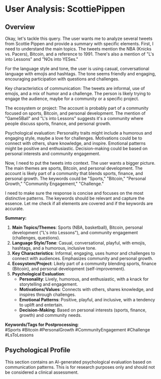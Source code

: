# User Analysis: ScottiePippen

## Overview

<think>
Okay, let's tackle this query. The user wants me to analyze several tweets from Scottie Pippen and provide a summary with specific elements. First, I need to understand the main topics. The tweets mention the NBA (Knicks vs. Pacers), Bitcoin, and a reference to 1991. There's also a mention of "L's into Lessons" and "NOs into YESes." 

For the language style and tone, the user is using casual, conversational language with emojis and hashtags. The tone seems friendly and engaging, encouraging participation with questions and challenges.

Key characteristics of communication: The tweets are informal, use of emojis, and a mix of humor and a challenge. The person is likely trying to engage the audience, maybe for a community or a specific project.

The ecosystem or project: The account is probably part of a community focused on sports, Bitcoin, and personal development. The mention of "Game5Ball" and "L's into Lessons" suggests it's a community where people discuss sports, finance, and personal growth.

Psychological evaluation: Personality traits might include a humorous and engaging style, maybe a love for challenges. Motivations could be to connect with others, share knowledge, and inspire. Emotional patterns might be positive and enthusiastic. Decision-making could be based on personal interests and community engagement.

Now, I need to put the tweets into context. The user wants a bigger picture. The main themes are sports, Bitcoin, and personal development. The account is likely part of a community that blends sports, finance, and personal growth. The keywords could be "Sports," "Bitcoin," "Personal Growth," "Community Engagement," "Challenge."

I need to make sure the response is concise and focuses on the most distinctive patterns. The keywords should be relevant and capture the essence. Let me check if all elements are covered and if the keywords are accurate.
</think>

**Summary:**  
1. **Main Topics/Themes**: Sports (NBA, basketball), Bitcoin, personal development ("L's into Lessons"), and community engagement (challenges, questions).  
2. **Language Style/Tone**: Casual, conversational, playful, with emojis, hashtags, and a humorous, inclusive tone.  
3. **Key Characteristics**: Informal, engaging, uses humor and challenges to connect with audiences. Emphasizes community and personal growth.  
4. **Ecosystem/Project**: Likely part of a community blending sports, finance (Bitcoin), and personal development (self-improvement).  
5. **Psychological Evaluation**:  
   - **Personality**: Lively, humorous, and enthusiastic, with a knack for storytelling and engagement.  
   - **Motivations/Values**: Connects with others, shares knowledge, and inspires through challenges.  
   - **Emotional Patterns**: Positive, playful, and inclusive, with a tendency to uplift and entertain.  
   - **Decision-Making**: Based on personal interests (sports, finance, growth) and community needs.  

**Keywords/Tags for Postprocessing**:  
#Sports #Bitcoin #PersonalGrowth #CommunityEngagement #Challenge #LsToLessons

## Psychological Profile

This section contains an AI-generated psychological evaluation based on communication patterns. This is for research purposes only and should not be considered a clinical assessment.